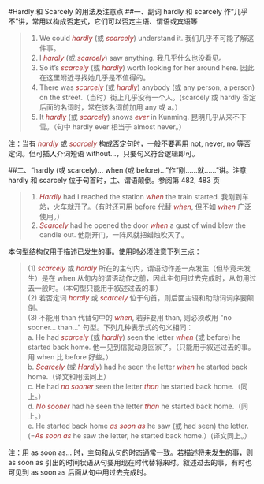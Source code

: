 #Hardly 和 Scarcely 的用法及注意点
##一、副词 hardly 和 scarcely 作“几乎不”讲，常用以构成否定式，它们可以否定主语、谓语或宾语等
>1. We could *hardly* (或 *scarcely*) understand it. 我们几乎不可能了解这件事。
>2. I *hardly* (或 *scarcely*) saw anything. 我几乎什么也没看见。
>3. So it’s *scarcely* (或 *hardly*) worth looking for her around here. 因此在这里附近寻找她几乎是不值得的。
>4. There was *scarcely* (或 *hardly*) anybody (或 any person, a person) on the street.（当时）街上几乎没有一个人。(scarcely 或 hardly 否定后面的名词时，常在该名词前加用 any 或 a。）
>5. It *hardly* (或 *scarcely*) snows *ever* in Kunming. 昆明几乎从来不下雪。（句中 hardly ever 相当于 almost never。）

注：当有 *hardly* 或 *scarcely* 构成否定句时，一般不要再用 not, never, no 等否定词。但可插入介词短语 without…，只要句义符合逻辑即可。

##二、“hardly (或 scarcely)… when (或 before)…”作“刚……就……”讲。注意 hardly 和 scarcely 位于句首时，主、谓语颠倒。参阅第 482, 483 页
>1. *Hardly* had I reached the station *when* the train started. 我刚到车站，火车就开了。（有时还可用 before 代替 *when*, 但不如 *when* 广泛使用。）
>2. *Scarcely* had he opened the door *when* a gust of wind blew the candle out. 他刚开门，一阵风就把蜡烛吹灭了。

本句型结构仅用于描述已发生的事。使用时必须注意下列三点：
>(1) *scarcely* 或 *hardly* 所在的主句内，谓语动作差一点发生（但毕竟未发生）是在 when 从句内的谓语动作之前，因此主句用过去完成时，从句用过去一般时。（本句型只能用于叙述过去的事）  
>(2) 若否定词 *hardly* 或 *scarcely* 位于句首，则后面主语和助动词词序要颠倒。  
>(3) 不能用 than 代替句中的 *when*, 若非要用 than, 则必须改用 "no sooner… than…" 句型。下列几种表示式的句义相同：  
>a. He had *scarcely* (或 *hardly*) seen the letter *when* (或 before) he started back home. 他一见到信就动身回家了。（只能用于叙述过去的事。用 when 比 before 好些。）<br />b. *Scarcely* (或 *Hardly*) had he seen the letter *when* he started back home.（译文和用法同上）<br />c. He had *no sooner* seen the letter *than* he started back home.（同上。）<br /> d. *No sooner* had he seen the letter *than* he started back home.（同上。）<br >e.  He started back home *as soon as* he saw (或 had seen) the letter. (=*As soon* *as* he saw the letter, he started back home.）(译文同上。）

注：用 as soon as… 时，主句和从句的时态通常一致。若描述将来发生的事，则 as soon as 引出的时间状语从句要用现在时代替将来时。叙述过去的事，有时也可见到 as soon as 后面从句中用过去完成时。

<style>em {color: brown;}</style>